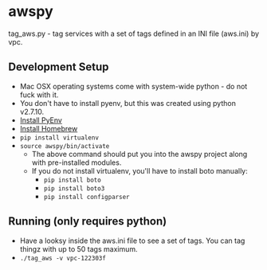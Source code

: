 # awspy

tag_aws.py - tag services with a set of tags defined in an INI file (aws.ini) by vpc.

## Development Setup
* Mac OSX operating systems come with system-wide python - do not fuck with it.
* You don't have to install pyenv, but this was created using python v2.7.10.
* [Install PyEnv](https://github.com/pyenv/pyenv)
* [Install Homebrew](https://brew.sh/)
* `pip install virtualenv`
* `source awspy/bin/activate`
  * The above command should put you into the awspy project along with pre-installed modules.
  * If you do not install virtualenv, you'll have to install boto manually:
    - `pip install boto`
    - `pip install boto3`
    - `pip install configparser`

## Running (only requires python)
* Have a looksy inside the aws.ini file to see a set of tags.  You can tag thingz with up to 50 tags maximum.
* `./tag_aws -v vpc-122303f`
